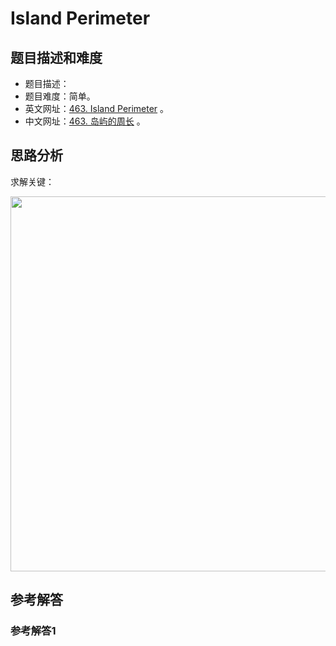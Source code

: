 # Island Perimeter

## 题目描述和难度
+ 题目描述：
+ 题目难度：简单。
+ 英文网址：[463. Island Perimeter](https://leetcode.com/problems/island-perimeter/description/)  。
+ 中文网址：[463. 岛屿的周长](https://leetcode-cn.com/problems/island-perimeter/description/)  。
## 思路分析
求解关键：

<img src="https://liweiwei1419.github.io/images/leetcode-solution/" width="600">

## 参考解答
### 参考解答1

```java

```
